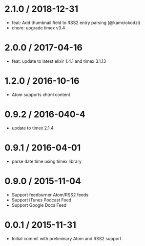 # 2.1.0 / 2018-12-31

* feat: Add thumbnail field to RSS2 entry parsing (@kamciokodzi)
* chore: upgrade timex v3.4

# 2.0.0 / 2017-04-16

* feat: update to latest elixir 1.4.1 and timex 3.1.13 

# 1.2.0 / 2016-10-16

* Atom supports xhtml content

# 0.9.2 / 2016-040-4

* update to timex 2.1.4

# 0.9.1 / 2016-04-01

* parse date time using timex library

# 0.9.0 / 2015-11-04

* Support feedburner Atom/RSS2 feeds
* Support iTunes Podcast Feed
* Support Google Docs Feed

# 0.0.1 / 2015-11-31

* Initial commit with preliminary Atom and RSS2 support
